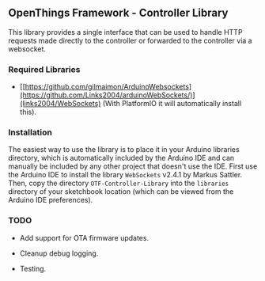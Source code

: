 ## OpenThings Framework - Controller Library

This library provides a single interface that can be used to handle HTTP requests made directly to the controller or forwarded to the controller via a websocket.

### Required Libraries

* [[https://github.com/gilmaimon/ArduinoWebsockets](https://github.com/Links2004/arduinoWebSockets/)](links2004/WebSockets) (With PlatformIO it will automatically install this).

### Installation

The easiest way to use the library is to place it in your Arduino libraries directory, which is automatically included by the Arduino IDE and can manually be included by any other project that doesn't use the IDE.
First use the Arduino IDE to install the library `WebSockets` v2.4.1 by Markus Sattler.
Then, copy the directory `OTF-Controller-Library` into the `libraries` directory of your sketchbook location (which can be viewed from the Arduino IDE preferences).

### TODO

* Add support for OTA firmware updates.

* Cleanup debug logging.

* Testing.
